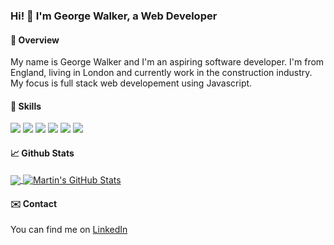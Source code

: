 ### Hi! 👋  I'm George Walker, a Web Developer

#### 👨 Overview

My name is George Walker and I'm an aspiring software developer. I'm from England, living in London and currently work in the construction industry. My focus is full stack web developement using Javascript. 

#### 🔧 Skills

![](https://img.shields.io/badge/Editor-Visual_Studio_Code-informational?style=flat&logo=#007ACC&logoColor=white&color=2bbc8a)
![](https://img.shields.io/badge/Code-HTML-informational?style=flat&logo=#007ACC&logoColor=white&color=2bbc8a)
![](https://img.shields.io/badge/Code-CSS-informational?style=flat&logo=#007ACC&logoColor=white&color=2bbc8a)
![](https://img.shields.io/badge/Code-Javascript-informational?style=flat&logo=#007ACC&logoColor=white&color=2bbc8a)
![](https://img.shields.io/badge/Code-React-informational?style=flat&logo=#007ACC&logoColor=white&color=2bbc8a)
![](https://img.shields.io/badge/Code-NodeJS-informational?style=flat&logo=#007ACC&logoColor=white&color=2bbc8a)

#### 📈 Github Stats

<a href="https://github.com/Ge0w/Ge0w">
  <img align="center" src="https://github-readme-stats.vercel.app/api/top-langs/?username=Ge0w&hide=java,html,tex&title_color=ffffff&text_color=c9cacc&icon_color=2bbc8a&bg_color=1d1f21&langs_count=3" />
</a>
<a href="https://github.com/Ge0w/Ge0w">
  <img align="center" src="https://github-readme-stats.vercel.app/api?username=Ge0w&show_icons=true&line_height=27&count_private=true&title_color=ffffff&text_color=c9cacc&icon_color=2bbc8a&bg_color=1d1f21" alt="Martin's GitHub Stats" />
</a>

#### ✉️ Contact

You can find me on [LinkedIn](https://www.linkedin.com/in/george-walker-66b4479a/)
